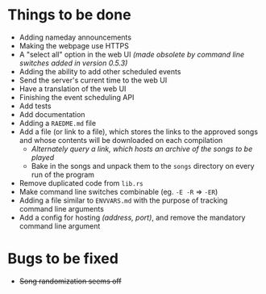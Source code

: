# Things to be done
- Adding nameday announcements
- Making the webpage use HTTPS
- A "select all" option in the web UI _(made obsolete
  by command line switches added in version 0.5.3)_
- Adding the ability to add other scheduled events
- Send the server's current time to the web UI
- Have a translation of the web UI
- Finishing the event scheduling API
- Add tests
- Add documentation
- Adding a `RAEDME.md` file
- Add a file (or link to a file), which stores the links
  to the approved songs and whose contents will be downloaded on each compilation
  - _Alternately query a link, which hosts an archive of the songs to be played_
  - Bake in the songs and unpack them to the `songs`
    directory on every run of the program
- Remove duplicated code from `lib.rs`
- Make command line switches combinable (eg. `-E -R` => `-ER`)
- Adding a file similar to `ENVVARS.md` with the purpose
  of tracking command line arguments
- Add a config for hosting _(address, port)_,
  and remove the mandatory command line argument
# Bugs to be fixed
- ~~Song randomization seems off~~
